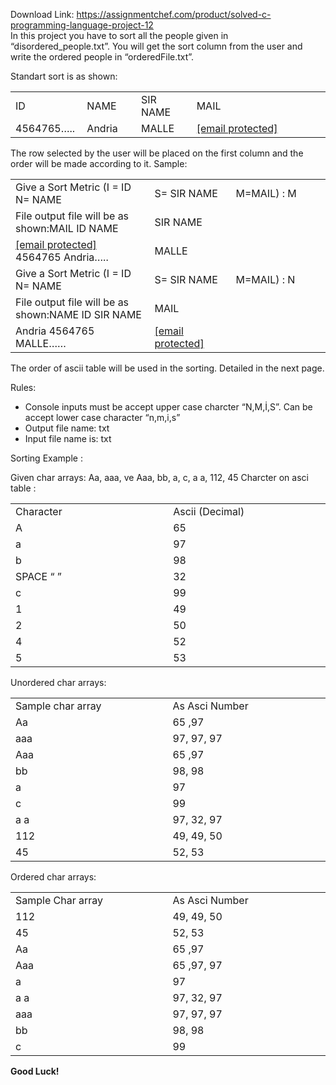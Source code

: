 Download Link: https://assignmentchef.com/product/solved-c-programming-language-project-12
<br>
In this project you have to sort all the people given in “disordered_people.txt”. You will get the sort column from the user and write the ordered people in “orderedFile.txt”.

Standart sort is as shown:

<table width="620">

 <tbody>

  <tr>

   <td width="102">ID</td>

   <td width="94">NAME</td>

   <td width="94">SIR NAME</td>

   <td width="329">MAIL</td>

  </tr>

  <tr>

   <td width="102">4564765…..</td>

   <td width="94">Andria</td>

   <td width="94">MALLE</td>

   <td width="329"><a href="/cdn-cgi/l/email-protection" class="__cf_email__" data-cfemail="e3828180a3848e828a8fcd808c8e">[email protected]</a></td>

  </tr>

 </tbody>

</table>

The row selected by the user will be placed on the first column and the order will be made according to it. Sample:

<table width="620">

 <tbody>

  <tr>

   <td width="291">Give a Sort Metric (I = ID                N= NAME</td>

   <td width="142">S= SIR NAME</td>

   <td width="188">M=MAIL) : M</td>

  </tr>

  <tr>

   <td width="291">File output file will be as shown:MAIL                                     ID                            NAME</td>

   <td width="142">SIR NAME</td>

   <td width="188"> </td>

  </tr>

  <tr>

   <td width="291"><a href="/cdn-cgi/l/email-protection" class="__cf_email__" data-cfemail="b7d6d5d4f7d0dad6dedb99d4d8da">[email protected]</a>                 4564765               Andria…..</td>

   <td width="142">MALLE</td>

   <td width="188"> </td>

  </tr>

  <tr>

   <td width="291">Give a Sort Metric (I = ID                N= NAME</td>

   <td width="142">S= SIR NAME</td>

   <td width="188">M=MAIL) : N</td>

  </tr>

  <tr>

   <td width="291">File output file will be as shown:NAME                    ID                          SIR NAME</td>

   <td width="142">MAIL</td>

   <td width="188"> </td>

  </tr>

  <tr>

   <td width="291">Andria                    4564765             MALLE……</td>

   <td width="142"><a href="/cdn-cgi/l/email-protection" class="__cf_email__" data-cfemail="6302010023040e020a0f4d000c0e">[email protected]</a></td>

   <td width="188"> </td>

  </tr>

 </tbody>

</table>

The order of ascii table will be used in the sorting. Detailed in the next page.

Rules:

<ul>

 <li>Console inputs must be accept upper case charcter “N,M,İ,S”. Can be accept lower case character “n,m,i,s”</li>

 <li>Output file name: txt</li>

 <li>Input file name is: txt</li>

</ul>

Sorting Example :

Given char arrays: Aa, aaa, ve Aaa, bb, a, c, a a, 112, 45 Charcter on asci table :

<table width="604">

 <tbody>

  <tr>

   <td width="302">Character</td>

   <td width="302">Ascii (Decimal)</td>

  </tr>

  <tr>

   <td width="302">A</td>

   <td width="302">65</td>

  </tr>

  <tr>

   <td width="302">a</td>

   <td width="302">97</td>

  </tr>

  <tr>

   <td width="302">b</td>

   <td width="302">98</td>

  </tr>

  <tr>

   <td width="302">SPACE “ ”</td>

   <td width="302">32</td>

  </tr>

  <tr>

   <td width="302">c</td>

   <td width="302">99</td>

  </tr>

  <tr>

   <td width="302">1</td>

   <td width="302">49</td>

  </tr>

  <tr>

   <td width="302">2</td>

   <td width="302">50</td>

  </tr>

  <tr>

   <td width="302">4</td>

   <td width="302">52</td>

  </tr>

  <tr>

   <td width="302">5</td>

   <td width="302">53</td>

  </tr>

 </tbody>

</table>

Unordered char arrays:

<table width="604">

 <tbody>

  <tr>

   <td width="302">Sample char array</td>

   <td width="302">As Asci Number</td>

  </tr>

  <tr>

   <td width="302">Aa</td>

   <td width="302">65 ,97</td>

  </tr>

  <tr>

   <td width="302">aaa</td>

   <td width="302">97, 97, 97</td>

  </tr>

  <tr>

   <td width="302">Aaa</td>

   <td width="302">65 ,97</td>

  </tr>

  <tr>

   <td width="302">bb</td>

   <td width="302">98, 98</td>

  </tr>

  <tr>

   <td width="302">a</td>

   <td width="302">97</td>

  </tr>

  <tr>

   <td width="302">c</td>

   <td width="302">99</td>

  </tr>

  <tr>

   <td width="302">a a</td>

   <td width="302">97, 32, 97</td>

  </tr>

  <tr>

   <td width="302">112</td>

   <td width="302">49, 49, 50</td>

  </tr>

  <tr>

   <td width="302">45</td>

   <td width="302">52, 53</td>

  </tr>

 </tbody>

</table>

Ordered char arrays:

<table width="604">

 <tbody>

  <tr>

   <td width="302">Sample Char array</td>

   <td width="302">As Asci Number</td>

  </tr>

  <tr>

   <td width="302">112</td>

   <td width="302">49, 49, 50</td>

  </tr>

  <tr>

   <td width="302">45</td>

   <td width="302">52, 53</td>

  </tr>

  <tr>

   <td width="302">Aa</td>

   <td width="302">65 ,97</td>

  </tr>

  <tr>

   <td width="302">Aaa</td>

   <td width="302">65 ,97, 97</td>

  </tr>

  <tr>

   <td width="302">a</td>

   <td width="302">97</td>

  </tr>

  <tr>

   <td width="302">a a</td>

   <td width="302">97, 32, 97</td>

  </tr>

  <tr>

   <td width="302">aaa</td>

   <td width="302">97, 97, 97</td>

  </tr>

  <tr>

   <td width="302">bb</td>

   <td width="302">98, 98</td>

  </tr>

  <tr>

   <td width="302">c</td>

   <td width="302">99</td>

  </tr>

 </tbody>

</table>

<strong>Good Luck! </strong>